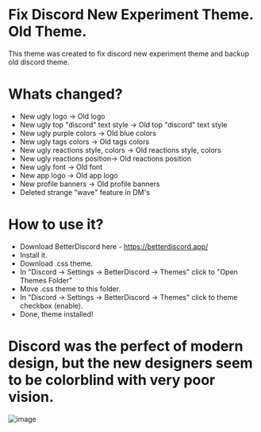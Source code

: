 # Fix Discord New Experiment Theme. Old Theme.
This theme was created to fix discord new experiment theme and backup old discord theme.

# Whats changed?

- New ugly logo -> Old logo
- New ugly top "discord" text style -> Old top "discord" text style
- New ugly purple colors -> Old blue colors
- New ugly tags colors -> Old tags colors
- New ugly reactions style, colors -> Old reactions style, colors
- New ugly reactions position-> Old reactions position
- New ugly font -> Old font
- New app logo -> Old app logo
- New profile banners -> Old profile banners
- Deleted strange "wave" feature in DM's

# How to use it?

- Download BetterDiscord here - https://betterdiscord.app/
- Install it.
- Download .css theme.
- In "Discord -> Settings -> BetterDiscord -> Themes" click to "Open Themes Folder"
- Move .css theme to this folder.
- In "Discord -> Settings -> BetterDiscord -> Themes" click to theme checkbox (enable).
- Done, theme installed!

# Discord was the perfect of modern design, but the new designers seem to be colorblind with very poor vision.

![image](https://user-images.githubusercontent.com/41979846/118303359-b1214900-b528-11eb-8a46-1a2ac3059829.png)
